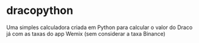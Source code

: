 # dracopython
Uma simples calculadora criada em Python para calcular o valor do Draco já com as taxas do app Wemix (sem considerar a taxa Binance)
